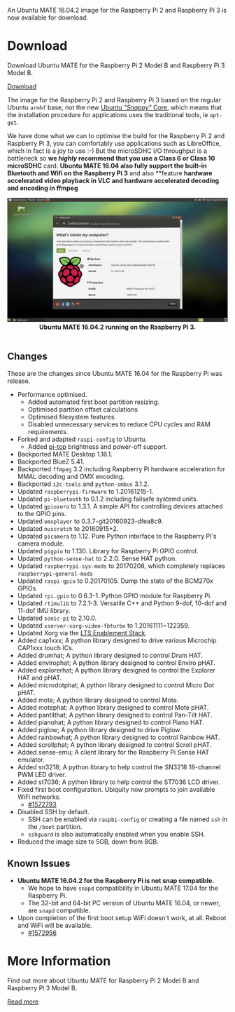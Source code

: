 <!--
.. title: Ubuntu MATE 16.04.2 for Raspberry Pi 2 and Raspberry Pi 3
.. slug: ubuntu-mate-xenial-point-2-raspberry-pi
.. date: 2017-02-17 06:00:00 UTC
.. tags: Ubuntu,Raspberry Pi,Raspberry Pi 2,Raspberry Pi 3,Ubuntu MATE,16.04,Xenial,Xerus,HWE
.. link: https://ubuntu-mate.org/raspberry-pi/
.. description: Ubuntu MATE 16.04.2 LTS (Xenial Xerus) for Raspbery Pi 2 and Raspberry Pi 3.
.. type: text
.. author: Martin Wimpress
-->

An Ubuntu MATE 16.04.2 image for the Raspberry Pi 2 and Raspberry Pi 3 is now
available for download.

<div class="bs-component">
    <div class="jumbotron">
        <h1>Download</h1>
        <p>Download Ubuntu MATE for the Raspberry Pi 2 Model B and Raspberry Pi 3 Model B.</p>
        <a href="/download/" class="btn btn-primary btn-lg">Download</a>
    </div>
</div>

The image for the Raspberry Pi 2 and Raspberry Pi 3 based on the regular 
Ubuntu `armhf` base, not the new [Ubuntu *"Snappy"* 
Core](https://www.ubuntu.com/core), which means that the installation 
procedure for applications uses the traditional tools, ie `apt-get`.

We have done what we can to optimise the build for the Raspberry Pi 2 and 
Raspberry Pi 3, you can comfortably use applications such as LibreOffice, 
which in fact is a joy to use :-) But the microSDHC I/O throughput is a 
bottleneck so **we *highly* recommend that you use a Class 6 or Class 10 
microSDHC** card. **Ubuntu MATE 16.04 also fully support the built-in 
Bluetooth and Wifi on the Raspberry Pi 3** and also **feature **hardware 
accelerated video playback in VLC and hardware accelerated decoding and 
encoding in ffmpeg**

<div align="center">
  <img src="/gallery/Screenshots/09_RASPBERRY.png" /></a><br />
  <b>Ubuntu MATE 16.04.2 running on the Raspberry Pi 3.</b>
</div>
<br />

## Changes

These are the changes since Ubuntu MATE 16.04 for the Raspberry Pi was release.

  * Performance optimised.
    * Added automated first boot partition resizing.
    * Optimised partition offset calculations
    * Optimised filesystem features.
    * Disabled unnecessary services to reduce CPU cycles and RAM requirements.
  * Forked and adapted `raspi-config` to Ubuntu.
    * Added [pi-top](https://www.pi-top.com/) brightness and power-off support.
  * Backported MATE Desktop 1.16.1.
  * Backported BlueZ 5.41.
  * Backported `ffmpeg` 3.2 including Raspberry Pi hardware acceleration for MMAL decoding and OMX encoding.
  * Backported `i2c-tools` and `python-smbus` 3.1.2.
  * Updated `raspberrypi-firmware` to 1.20161215-1.
  * Updated `pi-bluetooth` to 0.1.2 including failsafe systemd units.
  * Updated `gpiozero` to 1.3.1. A simple API for controlling devices attached to the GPIO pins.
  * Updated `omxplayer` to 0.3.7-git20160923-dfea8c9.
  * Updated `nuscratch` to 20160915+2.
  * Updated `picamera` to 1.12. Pure Python interface to the Raspberry Pi's camera module.
  * Updated `pigpio` to 1.130. Library for Raspberry Pi GPIO control.
  * Updated `python-sense-hat` to 2.2.0. Sense HAT python.
  * Updated `raspberrypi-sys-mods` to 20170208, which completely replaces `raspberrypi-general-mods`
  * Updated `raspi-gpio` to 0.20170105. Dump the state of the BCM270x GPIOs.
  * Updated `rpi.gpio` to 0.6.3-1. Python GPIO module for Raspberry Pi.
  * Updated `rtimulib` to 7.2.1-3. Versatile C++ and Python 9-dof, 10-dof and 11-dof IMU library.
  * Updated `sonic-pi` to 2.10.0.
  * Updated `xserver-xorg-video-fbturbo` to 1.20161111~122359.
  * Updated Xorg via the [LTS Enablement Stack](https://wiki.ubuntu.com/Kernel/LTSEnablementStack).
  * Added cap1xxx; A python library designed to drive various Microchip CAP1xxx touch ICs.
  * Added drumhat; A python library designed to control Drum HAT.
  * Added envirophat; A python library designed to control Enviro pHAT.
  * Added explorerhat; A python library designed to control the Explorer HAT and pHAT.
  * Added microdotphat; A python library designed to control Micro Dot pHAT.
  * Added mote; A python library designed to control Mote.
  * Added motephat; A python library designed to control Mote pHAT.
  * Added pantilthat; A python library designed to control Pan-Tilt HAT.
  * Added pianohat; A python library designed to control Piano HAT.
  * Added piglow; A python library designed to drive Piglow.
  * Added rainbowhat; A python library designed to control Rainbow HAT.
  * Added scrollphat; A python library designed to control Scroll pHAT.
  * Added sense-emu; A client library for the Raspberry Pi Sense HAT emulator.
  * Added sn3218; A python library to help control the SN3218 18-channel PWM LED driver.
  * Added st7036; A python library to help control the ST7036 LCD driver.
  * Fixed first boot configuration. Ubiquity now prompts to join available WiFi networks.
    * [#1572793](https://bugs.launchpad.net/bugs/1572793)
  * Disabled SSH by default.
    * SSH can be enabled via `raspbi-config` or creating a file named `ssh` in the `/boot` partition.
    * `sshguard` is also automatically enabled when you enable SSH.
  * Reduced the image size to 5GB, down from 8GB.

## Known Issues

  * **Ubuntu MATE 16.04.2 for the Raspberry Pi is not snap compatible.**
    * We hope to have `snapd` compatibility in Ubuntu MATE 17.04 for the Raspberry Pi.
    * The 32-bit and 64-bit PC version of Ubuntu MATE 16.04, or newer, are `snapd` compatible.
  * Upon completion of the first boot setup WiFi doesn't work, at all. Reboot and WiFi will be available.
    * [#1572956](https://bugs.launchpad.net/bugs/1572956)

<div class="bs-component">
    <div class="jumbotron">
        <h1>More Information</h1>
        <p>Find out more about Ubuntu MATE for Raspberry Pi 2 Model B and Raspberry Pi 3 Model B.</p>
        <a href="/raspberry-pi/" class="btn btn-primary btn-lg">Read more</a>
    </div>
</div>
